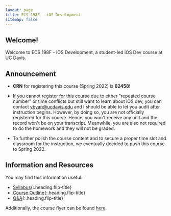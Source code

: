 ```yaml
---
layout: page
title: ECS 198F - iOS Development
sitemap: false
---
```


## Welcome!

Welcome to ECS 198F - iOS Development, a student-led iOS Dev course at UC Davis.

## Announcement

- **CRN** for registering this course (Spring 2022) is **62458**!

- If you cannot register for this course due to either "repeated course number" or time conflicts but still want to learn about iOS dev, you can contact [ybyan@ucdavis.edu](mailto:ybyan@ucdavis.edu) and I should be able to let you audit after instruction begins. However, by doing so, you are not officially registered for this course. Hence, you won't receive any unit and the record won't be on your transcript. Meanwhile, you are also not required to do the homework and they will not be graded.

- To further polish the course content and to secure a proper time slot and classroom for the instruction, we eventually decided to push this course to Spring 2022.



## Information and Resources

You may find this information useful:

- [Syllabus]{:.heading.flip-title}
- [Course Outline]{:.heading.flip-title}
- [Q&A]{:.heading.flip-title}


Additionally, the course flyer can be found [here](/assets/static/ecs198f003-ios-flyer-spring-2022.pdf).



[Syllabus]: syllabus
[Course Outline]: outline
[Q&A]: qna
